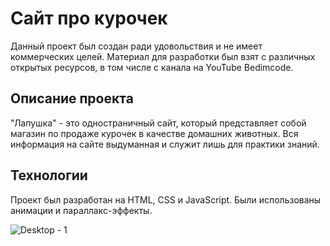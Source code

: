 # Сайт про курочек

Данный проект был создан ради удовольствия и не имеет коммерческих целей. Материал для разработки был взят с различных открытых ресурсов, в том числе с канала на YouTube Bedimcode.

## Описание проекта

"Лапушка" - это одностраничный сайт, который представляет собой магазин по продаже курочек в качестве домашних животных. Вся информация на сайте выдуманная и служит лишь для практики знаний.

## Технологии
Проект был разработан на HTML, CSS и JavaScript. Были использованы анимации и параллакс-эффекты.


![Desktop - 1](https://user-images.githubusercontent.com/99792876/233417633-84cb96e0-631c-4af7-aded-1de5dfb8a282.png)
